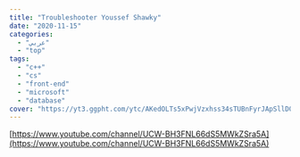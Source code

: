 ```yaml
---
title: "Troubleshooter Youssef Shawky"
date: "2020-11-15"
categories:
  - "عربي"
  - "top"
tags:
  - "c++"
  - "cs"
  - "front-end"
  - "microsoft"
  - "database"
cover: "https://yt3.ggpht.com/ytc/AKedOLTs5xPwjVzxhss34sTUBnFyrJApSllD0pa3oQaOhw=s88-c-k-c0x00ffffff-no-rj"
---
```


[https://www.youtube.com/channel/UCW-BH3FNL66dS5MWkZSra5A](https://www.youtube.com/channel/UCW-BH3FNL66dS5MWkZSra5A)
